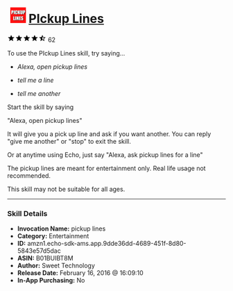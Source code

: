 # &nbsp;<img src="skill_icon" alt="PIckup Lines icon" width="36"> [PIckup Lines](http://alexa.amazon.com/#skills/amzn1.echo-sdk-ams.app.9dde36dd-4689-451f-8d80-5843e57d5dac)
![4.5 stars](../../images/ic_star_black_18dp_1x.png)![4.5 stars](../../images/ic_star_black_18dp_1x.png)![4.5 stars](../../images/ic_star_black_18dp_1x.png)![4.5 stars](../../images/ic_star_black_18dp_1x.png)![4.5 stars](../../images/ic_star_half_black_18dp_1x.png) 62

To use the PIckup Lines skill, try saying...

* *Alexa, open pickup lines*

* *tell me a line*

* *tell me another*

Start the skill by saying

"Alexa, open pickup lines"

It will give you a pick up line and ask if you want another.  You can reply "give me another" or "stop" to exit the skill.

Or at anytime using Echo, just  say 
"Alexa, ask pickup lines for a line"

The pickup lines are meant for entertainment only.  Real life usage not recommended.

This skill may not be suitable for all ages.

***

### Skill Details

* **Invocation Name:** pickup lines
* **Category:** Entertainment
* **ID:** amzn1.echo-sdk-ams.app.9dde36dd-4689-451f-8d80-5843e57d5dac
* **ASIN:** B01BUIBT8M
* **Author:** Sweet Technology
* **Release Date:** February 16, 2016 @ 16:09:10
* **In-App Purchasing:** No
